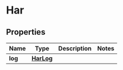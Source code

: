 

# Har


## Properties

| Name | Type | Description | Notes |
|------------ | ------------- | ------------- | -------------|
|**log** | [**HarLog**](HarLog.md) |  |  |




